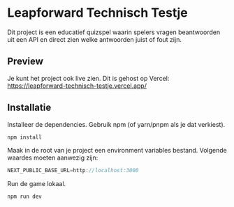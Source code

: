 # Leapforward Technisch Testje

Dit project is een educatief quizspel waarin spelers vragen beantwoorden uit een API en direct zien welke antwoorden juist of fout zijn.

## Preview

Je kunt het project ook live zien. Dit is gehost op Vercel: https://leapforward-technisch-testje.vercel.app/

## Installatie

Installeer de dependencies. Gebruik npm (of yarn/pnpm als je dat verkiest).

```javascript
npm install
```

Maak in de root van je project een environment variables bestand. Volgende waardes moeten aanwezig zijn:

```javascript
NEXT_PUBLIC_BASE_URL=http://localhost:3000
```

Run de game lokaal.

```javascript
npm run dev
```

